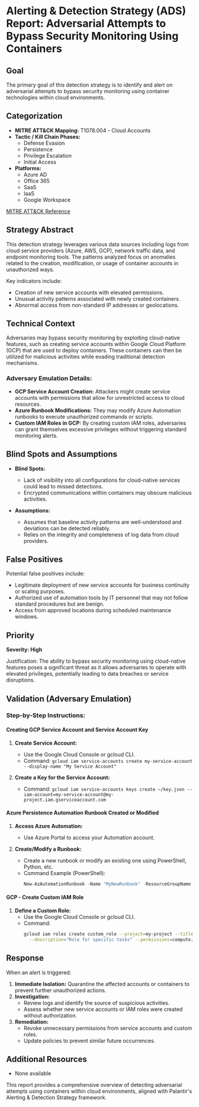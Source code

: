 # Alerting & Detection Strategy (ADS) Report: Adversarial Attempts to Bypass Security Monitoring Using Containers

## Goal
The primary goal of this detection strategy is to identify and alert on adversarial attempts to bypass security monitoring using container technologies within cloud environments.

## Categorization
- **MITRE ATT&CK Mapping:** T1078.004 - Cloud Accounts
- **Tactic / Kill Chain Phases:**
  - Defense Evasion
  - Persistence
  - Privilege Escalation
  - Initial Access
- **Platforms:** 
  - Azure AD
  - Office 365
  - SaaS
  - IaaS
  - Google Workspace

[MITRE ATT&CK Reference](https://attack.mitre.org/techniques/T1078/004)

## Strategy Abstract
This detection strategy leverages various data sources including logs from cloud service providers (Azure, AWS, GCP), network traffic data, and endpoint monitoring tools. The patterns analyzed focus on anomalies related to the creation, modification, or usage of container accounts in unauthorized ways.

Key indicators include:
- Creation of new service accounts with elevated permissions.
- Unusual activity patterns associated with newly created containers.
- Abnormal access from non-standard IP addresses or geolocations.

## Technical Context
Adversaries may bypass security monitoring by exploiting cloud-native features, such as creating service accounts within Google Cloud Platform (GCP) that are used to deploy containers. These containers can then be utilized for malicious activities while evading traditional detection mechanisms.

### Adversary Emulation Details:
- **GCP Service Account Creation:** Attackers might create service accounts with permissions that allow for unrestricted access to cloud resources.
- **Azure Runbook Modifications:** They may modify Azure Automation runbooks to execute unauthorized commands or scripts.
- **Custom IAM Roles in GCP:** By creating custom IAM roles, adversaries can grant themselves excessive privileges without triggering standard monitoring alerts.

## Blind Spots and Assumptions
- **Blind Spots:**
  - Lack of visibility into all configurations for cloud-native services could lead to missed detections.
  - Encrypted communications within containers may obscure malicious activities.
  
- **Assumptions:**
  - Assumes that baseline activity patterns are well-understood and deviations can be detected reliably.
  - Relies on the integrity and completeness of log data from cloud providers.

## False Positives
Potential false positives include:
- Legitimate deployment of new service accounts for business continuity or scaling purposes.
- Authorized use of automation tools by IT personnel that may not follow standard procedures but are benign.
- Access from approved locations during scheduled maintenance windows.

## Priority
**Severity: High**

Justification: The ability to bypass security monitoring using cloud-native features poses a significant threat as it allows adversaries to operate with elevated privileges, potentially leading to data breaches or service disruptions.

## Validation (Adversary Emulation)
### Step-by-Step Instructions:

#### Creating GCP Service Account and Service Account Key
1. **Create Service Account:**
   - Use the Google Cloud Console or gcloud CLI.
   - Command: `gcloud iam service-accounts create my-service-account --display-name "My Service Account"`
   
2. **Create a Key for the Service Account:**
   - Command: `gcloud iam service-accounts keys create ~/key.json --iam-account=my-service-account@my-project.iam.gserviceaccount.com`

#### Azure Persistence Automation Runbook Created or Modified
1. **Access Azure Automation:**
   - Use Azure Portal to access your Automation account.
   
2. **Create/Modify a Runbook:**
   - Create a new runbook or modify an existing one using PowerShell, Python, etc.
   - Command Example (PowerShell): 
     ```powershell
     New-AzAutomationRunbook -Name "MyNewRunbook" -ResourceGroupName "myResourceGroup" -Type PowerShellWorkflow -Description "Example Runbook"
     ```

#### GCP - Create Custom IAM Role
1. **Define a Custom Role:**
   - Use the Google Cloud Console or gcloud CLI.
   - Command: 
     ```bash
     gcloud iam roles create custom_role --project=my-project --title="Custom Role" \
       --description="Role for specific tasks" --permissions=compute.instances.start,compute.instances.stop
     ```

## Response
When an alert is triggered:
1. **Immediate Isolation:** Quarantine the affected accounts or containers to prevent further unauthorized actions.
2. **Investigation:**
   - Review logs and identify the source of suspicious activities.
   - Assess whether new service accounts or IAM roles were created without authorization.
3. **Remediation:**
   - Revoke unnecessary permissions from service accounts and custom roles.
   - Update policies to prevent similar future occurrences.

## Additional Resources
- None available

This report provides a comprehensive overview of detecting adversarial attempts using containers within cloud environments, aligned with Palantir's Alerting & Detection Strategy framework.